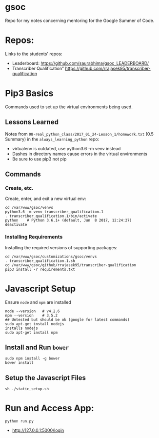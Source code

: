 # gsoc

Repo for my notes concerning mentoring for the Google Summer of Code.

# Repos:

Links to the students' repos:

- Leaderboard: https://github.com/saurabhima/gsoc_LEADERBOARD/
- Transcriber Qualification" https://github.com/rrajasek95/transcriber-qualification

# Pip3 Basics

Commands used to set up the virtual environments being used.

## Lessons Learned

Notes from `08-real_python_class/2017_01_24-Lesson_1/homework.txt`
(0.5 Summary) in the `always_learning_python` repo:

- virtualenv is outdated, use python3.6 -m venv instead
- Dashes in directory names cause errors in the virtual environments
- Be sure to use pip3 not pip

## Commands

### Create, etc.

Create, enter, and exit a new virtual env:

```
cd /var/www/gsoc/venvs
python3.6 -m venv transcriber_qualification.1
. transcriber_qualification.1/bin/activate
python    # Python 3.6.1+ (default, Jun  8 2017, 12:24:27)
deactivate
```

### Installing Requirements

Installing the required versions of supporting packages:

```
cd /var/www/gsoc/customizations/gsoc/venvs
. transcriber_qualification.1.sh
cd /var/www/gsoc/github/rrajasek95/transcriber-qualification
pip3 install -r requirements.txt
```

# Javascript Setup

Ensure `node` and `npm` are installed

```
node --version   # v4.2.6
npm --version    # 3.5.2
## Untested but should be ok (google for latest commands)
sudo apt-get install nodejs
installs nodejs
sudo apt-get install npm
```

## Install and Run `bower`

```
sudo npm install -g bower
bower install
```

## Setup the Javascript Files

```
sh ./static_setup.sh
```

# Run and Access App:

```
python run.py
```

- http://127.0.0.1:5000/login

